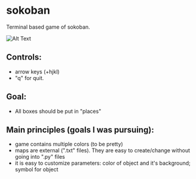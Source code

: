 # sokoban
Terminal based game of sokoban.

![Alt Text](https://github.com/gyermolenko/sokoban/blob/master/preview.gif)

Controls: 
-----------------------------------------------------------------------------
* arrow keys (+hjkl)
* "q" for quit.

Goal:
-----------------------------------------------------------------------------
* All boxes should be put in "places"

Main principles (goals I was pursuing):
-----------------------------------------------------------------------------
 - game contains multiple colors (to be pretty)
 - maps are external (".txt" files). They are easy to create/change without going into ".py" files
 - it is easy to customize parameters: color of object and it's background; symbol for object
